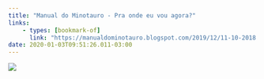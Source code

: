 ```yaml
---
title: "Manual do Minotauro - Pra onde eu vou agora?"
links:
    - types: [bookmark-of]
      link: "https://manualdominotauro.blogspot.com/2019/12/11-10-2018.html"
date: 2020-01-03T09:51:26.011-03:00
---
```


![](/uploads/laerte-pra-onde-eu-vou-agora.jpg)
